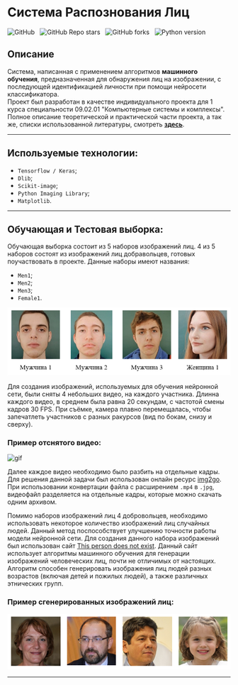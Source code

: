 # **Система Распознования Лиц**
![GitHub](https://img.shields.io/github/license/IgorVolochay/Face-recognition?style=flat-square&color=blue) &nbsp;
![GitHub Repo stars](https://img.shields.io/github/stars/IgorVolochay/Face-recognition?style=flat-square&color=yellowgreen) &nbsp;
![GitHub forks](https://img.shields.io/github/forks/IgorVolochay/Face-recognition?style=flat-square) &nbsp;
![Python version](https://img.shields.io/badge/python-3.7-green?style=flat-square) <br>

## **Описание**
Система, написанная с применением алгоритмов **машинного обучения**, предназначенная для обнаружения лиц на изображении, с последующей идентификацией личности при помощи нейросети классификатора. <br>
Проект был разработан в качестве индивидуального проекта для 1 курса специальности 09.02.01 "Компьютерные системы и комплексы". Полное описание теоретической и практической части проекта, а так же, списки использованной литературы, смотреть <a href="https://github.com/IgorVolochay/Face-recognition/tree/main/Documentation">**здесь**</a>.
___
## **Используемые технологии:**
* `Tensorflow / Keras`;
* `Dlib`;
* `Scikit-image`;
* `Python Imaging Library`;
* `Matplotlib`.
___
## **Обучающая и Тестовая выборка:**
Обучающая выборка состоит из 5 наборов изображений лиц. 4 из 5 наборов состоят из изображений лиц добравольцев, готовых поучаствовать в проекте. Данные наборы имеют названия:
* `Men1`;
* `Men2`;
* `Men3`;
* `Female1`.

![img](/Documentation/persons.png)

Для создания изображений, используемых для обучения нейронной сети, были сняты 4 небольших видео, на каждого участника. Длинна каждого видео, в среднем была равна 20 секундам, с частотой смены кадров 30 FPS. При съёмке, камера плавно перемещалась, чтобы запечатлеть участников с разных ракурсов (вид по бокам, снизу и сверху).

### Пример отснятого видео:
![gif](Documentation/Men1_in_motion.gif)

Далее каждое видео необходимо было разбить на отдельные кадры. Для решения данной задачи был использован онлайн ресурс <a href="https://www.img2go.com/convert-to-image">img2go</a>. При использовании конвертации файла с расширением `.mp4` в `.jpg`, видеофайл разделяется на отдельные кадры, которые можно скачать одним архивом.

Помимо наборов изображений лиц 4 добровольцев, необходимо использовать некоторое количество изображений лиц случайных людей. Данный метод поспособствует улучшению точности работы модели нейронной сети. Для создания данного набора изображений был использован сайт <a href="https://thispersondoesnotexist.com/">This person does not exist</a>. Данный сайт использует алгоритмы машинного обучения для генерации изображений человеческих лиц, почти не отличимых от настоящих. Алгоритм способен генерировать изображения лиц людей разных возрастов (включая детей и пожилых людей), а также различных этнических групп.

### Пример сгенерированных изображений лиц:
![img](Documentation/some_person.png)
___
